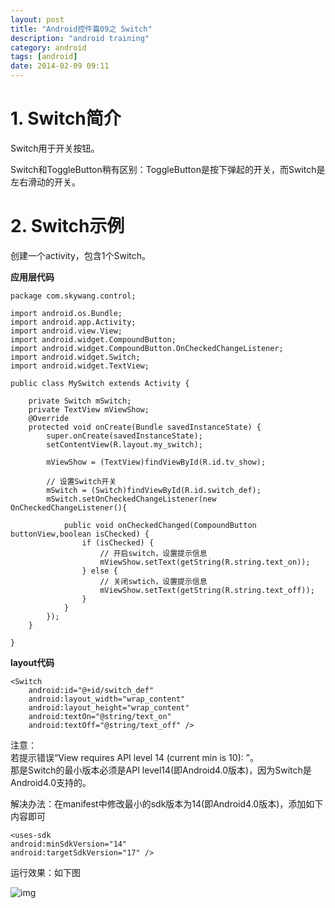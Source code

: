 ```yaml
---
layout: post
title: "Android控件篇09之 Switch"
description: "android training"
category: android
tags: [android]
date: 2014-02-09 09:11
---
```





<a name="anchor1"></a>
# 1. Switch简介

Switch用于开关按钮。

Switch和ToggleButton稍有区别：ToggleButton是按下弹起的开关，而Switch是左右滑动的开关。

 

<a name="anchor2"></a>
# 2. Switch示例

创建一个activity，包含1个Switch。

**应用层代码**

    package com.skywang.control;

    import android.os.Bundle;
    import android.app.Activity;
    import android.view.View;
    import android.widget.CompoundButton;
    import android.widget.CompoundButton.OnCheckedChangeListener;
    import android.widget.Switch;
    import android.widget.TextView;

    public class MySwitch extends Activity {

        private Switch mSwitch;
        private TextView mViewShow;
        @Override
        protected void onCreate(Bundle savedInstanceState) {
            super.onCreate(savedInstanceState);
            setContentView(R.layout.my_switch);
            
            mViewShow = (TextView)findViewById(R.id.tv_show);
            
            // 设置Switch开关
            mSwitch = (Switch)findViewById(R.id.switch_def);
            mSwitch.setOnCheckedChangeListener(new OnCheckedChangeListener(){
                
                public void onCheckedChanged(CompoundButton buttonView,boolean isChecked) {
                    if (isChecked) {
                        // 开启switch，设置提示信息
                        mViewShow.setText(getString(R.string.text_on));
                    } else {
                        // 关闭swtich，设置提示信息
                        mViewShow.setText(getString(R.string.text_off));
                    }
                }
            });
        }

    }

**layout代码**

    <Switch 
        android:id="@+id/switch_def"
        android:layout_width="wrap_content"
        android:layout_height="wrap_content"
        android:textOn="@string/text_on"
        android:textOff="@string/text_off" />

注意：  
若提示错误“View requires API level 14 (current min is 10): <Switch>”。  
那是Switch的最小版本必须是API level14(即Android4.0版本)，因为Switch是Android4.0支持的。

解决办法：在manifest中修改最小的sdk版本为14(即Android4.0版本)，添加如下内容即可

    <uses-sdk
    android:minSdkVersion="14"
    android:targetSdkVersion="17" />

运行效果：如下图

![img](/media/pic/android/widgets/switch01.jpg)
 
